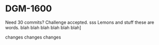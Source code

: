 # DGM-1600

Need 30 commits? Challenge accepted.
sss
Lemons and stuff these are words. blah blah blah blah blah blah]

changes
changes
changes